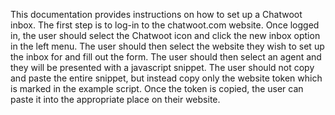 This documentation provides instructions on how to set up a Chatwoot inbox. The first step is to log-in to the chatwoot.com website. Once logged in, the user should select the Chatwoot icon and click the new inbox option in the left menu. The user should then select the website they wish to set up the inbox for and fill out the form. The user should then select an agent and they will be presented with a javascript snippet. The user should not copy and paste the entire snippet, but instead copy only the website token which is marked <TOKEN-IS-HERE> in the example script. Once the token is copied, the user can paste it into the appropriate place on their website.